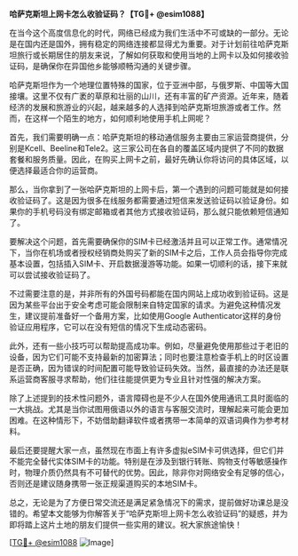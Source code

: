 **哈萨克斯坦上网卡怎么收验证码？【TG💪+ @esim1088】**

在当今这个高度信息化的时代，网络已经成为我们生活中不可或缺的一部分。无论是在国内还是国外，拥有稳定的网络连接都显得尤为重要。对于计划前往哈萨克斯坦旅行或长期居住的朋友来说，了解如何获取和使用当地的上网卡以及如何接收验证码，是确保你在异国他乡能够顺畅沟通的关键步骤。

哈萨克斯坦作为一个地理位置特殊的国家，位于亚洲中部，与俄罗斯、中国等大国接壤。这里不仅有广袤的草原和壮丽的山川，还有丰富的矿产资源。近年来，随着经济的发展和旅游业的兴起，越来越多的人选择到哈萨克斯坦旅游或者工作。然而，在这样一个陌生的地方，如何顺利地使用手机上网呢？

首先，我们需要明确一点：哈萨克斯坦的移动通信服务主要由三家运营商提供，分别是Kcell、Beeline和Tele2。这三家公司在各自的覆盖区域内提供了不同的数据套餐和服务质量。因此，在购买上网卡之前，最好先确认你将访问的具体区域，以便选择最适合你的运营商。

那么，当你拿到了一张哈萨克斯坦的上网卡后，第一个遇到的问题可能就是如何接收验证码了。这是因为很多在线服务都需要通过短信来发送验证码以验证身份。如果你的手机号码没有绑定邮箱或者其他方式接收验证码，那么就只能依赖短信通知了。

要解决这个问题，首先需要确保你的SIM卡已经激活并且可以正常工作。通常情况下，当你在机场或者授权经销商处购买了新的SIM卡之后，工作人员会指导你完成基本设置，包括插入SIM卡、开启数据漫游等功能。如果一切顺利的话，接下来就可以尝试接收验证码了。

不过需要注意的是，并非所有的外国号码都能在国内网站上成功收到验证码。这是因为某些平台出于安全考虑可能会限制来自特定国家的请求。为避免这种情况发生，建议提前准备好一个备用方案，比如使用Google Authenticator这样的身份验证应用程序，它可以在没有短信的情况下生成动态密码。

此外，还有一些小技巧可以帮助提高成功率。例如，尽量避免使用那些过于老旧的设备，因为它们可能不支持最新的加密算法；同时也要注意检查手机上的时区设置是否正确，因为错误的时间配置可能导致验证码失效。当然，最直接的办法还是联系运营商客服寻求帮助，他们往往能提供更为专业且针对性强的解决方案。

除了上述提到的技术性问题外，语言障碍也是不少人在国外使用通讯工具时面临的一大挑战。尤其是当你试图用俄语以外的语言与客服交流时，理解起来可能会更加困难。在这种情形下，不妨借助翻译软件或者携带一本简单的双语词典作为参考材料。

最后还要提醒大家一点，虽然现在市面上有许多虚拟eSIM卡可供选择，但它们并不能完全替代实体SIM卡的功能。特别是在涉及到银行转账、购物支付等敏感操作时，物理介质仍然具有不可替代的优势。因此，除非你对网络安全有足够的信心，否则还是建议随身携带一张正规渠道购买的本地SIM卡。

总之，无论是为了方便日常交流还是满足紧急情况下的需求，提前做好功课总是没错的。希望本文能够为你解答关于“哈萨克斯坦上网卡怎么收验证码”的疑惑，并为即将踏上这片土地的朋友们提供一些实用的建议。祝大家旅途愉快！

[[TG💪+ @esim1088](https://t.me/s/esim1088) ![Image](https://i.postimg.cc/4NQfJmqS/Snipaste-2025-05-13-00-14-12.png)]